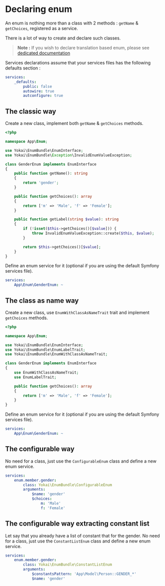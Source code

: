 Declaring enum
==============

An enum is nothing more than a class with 2 methods : `getName` & `getChoices`, registered as a service.

There is a lot of way to create and declare such classes.

> **Note :** If you wish to declare translation based enum, 
> please see [dedicated documentation](declaring-translated-enum.md)

Services declarations assume that your services files has the following defaults section :

```yaml
services:
    _defaults:
        public: false
        autowire: true
        autconfigure: true
```


The classic way
---------------

Create a new class, implement both `getName` & `getChoices` methods.

```php
<?php

namespace App\Enum;

use Yokai\EnumBundle\EnumInterface;
use Yokai\EnumBundle\Exception\InvalidEnumValueException;

class GenderEnum implements EnumInterface
{
    public function getName(): string
    {
        return 'gender';
    }

    public function getChoices(): array
    {
        return ['m' => 'Male', 'f' => 'Female'];
    }

    public function getLabel(string $value): string
    {
        if (!isset($this->getChoices()[$value])) {
            throw InvalidEnumValueException::create($this, $value);
        }

        return $this->getChoices()[$value];
    }
}
```

Define an enum service for it (optional if you are using the default Symfony services file).

```yaml
services:
    App\Enum\GenderEnum: ~
```


The class as name way
---------------------

Create a new class, use `EnumWithClassAsNameTrait` trait and implement `getChoices` methods.

```php
<?php

namespace App\Enum;

use Yokai\EnumBundle\EnumInterface;
use Yokai\EnumBundle\EnumLabelTrait;
use Yokai\EnumBundle\EnumWithClassAsNameTrait;

class GenderEnum implements EnumInterface
{
    use EnumWithClassAsNameTrait;
    use EnumLabelTrait;

    public function getChoices(): array
    {
        return ['m' => 'Male', 'f' => 'Female'];
    }
}
```

Define an enum service for it (optional if you are using the default Symfony services file).

```yaml
services:
    App\Enum\GenderEnum: ~
```


The configurable way
--------------------

No need for a class, just use the `ConfigurableEnum` class and define a new enum service.

```yaml
services:
    enum.member.gender:
        class: Yokai\EnumBundle\ConfigurableEnum
        arguments:
            $name: 'gender'
            $choices: 
                m: 'Male'
                f: 'Female'
```


The configurable way extracting constant list
--------------------

Let say that you already have a list of constant that for the gender.
No need for a class, just use the `ConstantListEnum` class and define a new enum service.

```yaml
services:
    enum.member.gender:
        class: Yokai\EnumBundle\ConstantListEnum
        arguments:
            $constantsPattern: 'App\Model\Person::GENDER_*'
            $name: 'gender'
```

